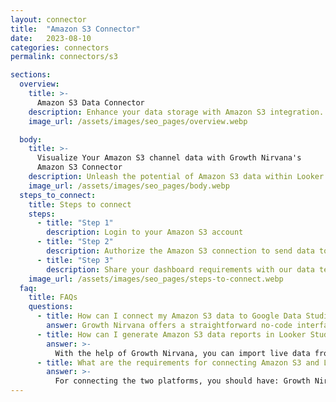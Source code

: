 ```yaml
---
layout: connector
title:  "Amazon S3 Connector"
date:   2023-08-10
categories: connectors
permalink: connectors/s3

sections:
  overview:
    title: >-
      Amazon S3 Data Connector
    description: Enhance your data storage with Amazon S3 integration. Seamlessly merge the capabilities of Amazon S3's storage infrastructure with Looker Studio's analytical prowess, enabling you to transform raw data into actionable insights.
    image_url: /assets/images/seo_pages/overview.webp

  body:
    title: >-
      Visualize Your Amazon S3 channel data with Growth Nirvana's
      Amazon S3 Connector
    description: Unleash the potential of Amazon S3 data within Looker Studio, for data-driven strategies that make an impact.
    image_url: /assets/images/seo_pages/body.webp
  steps_to_connect:
    title: Steps to connect
    steps:
      - title: "Step 1"
        description: Login to your Amazon S3 account
      - title: "Step 2"
        description: Authorize the Amazon S3 connection to send data to Growth Nirvana
      - title: "Step 3"
        description: Share your dashboard requirements with our data team. We will build the report for you.
    image_url: /assets/images/seo_pages/steps-to-connect.webp
  faq:
    title: FAQs
    questions:
      - title: How can I connect my Amazon S3 data to Google Data Studio/Looker Studio?
        answer: Growth Nirvana offers a straightforward no-code interface to connect to Amazon S3 data sources.
      - title: How can I generate Amazon S3 data reports in Looker Studio?
        answer: >-
          With the help of Growth Nirvana, you can import live data from Amazon S3 into Looker Studio. These data can be viewed in charts, tables, and dashboards to generate branded reports that can be shared instantly.
      - title: What are the requirements for connecting Amazon S3 and Looker Studio?
        answer: >-
          For connecting the two platforms, you should have: Growth Nirvana Account and Amazon S3 Ads Account
---
```

